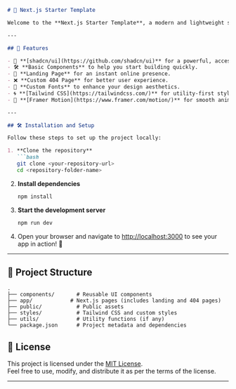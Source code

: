 ```markdown
# 🌟 Next.js Starter Template

Welcome to the **Next.js Starter Template**, a modern and lightweight starting point for your next project. This template comes preloaded with essential tools and features to kickstart your development journey with minimal configuration.

---

## 🚀 Features

- 🦋 **[shadcn/ui](https://github.com/shadcn/ui)** for a powerful, accessible component library.
- 🛠️ **Basic Components** to help you start building quickly.
- 📄 **Landing Page** for an instant online presence.
- ❌ **Custom 404 Page** for better user experience.
- 🎨 **Custom Fonts** to enhance your design aesthetics.
- 🌀 **[Tailwind CSS](https://tailwindcss.com/)** for utility-first styling.
- 🎥 **[Framer Motion](https://www.framer.com/motion/)** for smooth animations.

---

## 🛠️ Installation and Setup

Follow these steps to set up the project locally:

1. **Clone the repository**
   ```bash
   git clone <your-repository-url>
   cd <repository-folder-name>
   ```

2. **Install dependencies**
   ```bash
   npm install
   ```

3. **Start the development server**
   ```bash
   npm run dev
   ```

4. Open your browser and navigate to [http://localhost:3000](http://localhost:3000) to see your app in action! 🚀

---

## 📂 Project Structure

```plaintext
.
├── components/       # Reusable UI components
├── app/            # Next.js pages (includes landing and 404 pages)
├── public/           # Public assets
├── styles/           # Tailwind CSS and custom styles
├── utils/            # Utility functions (if any)
└── package.json      # Project metadata and dependencies
```

## 📝 License

This project is licensed under the [MIT License](LICENSE).  
Feel free to use, modify, and distribute it as per the terms of the license.

---